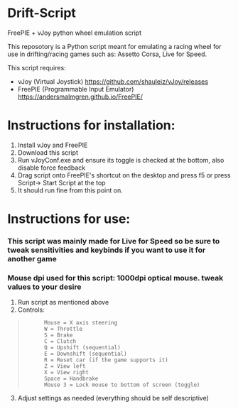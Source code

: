 # Drift-Script
FreePIE + vJoy python wheel emulation script

This reposotory is a Python script meant for emulating a racing wheel for use in drifting/racing games such as: Assetto Corsa, Live for Speed.

This script requires:

* vJoy (Virtual Joystick) https://github.com/shauleiz/vJoy/releases
* FreePIE (Programmable Input Emulator) https://andersmalmgren.github.io/FreePIE/

# Instructions for installation:
1. Install vJoy and FreePIE
2. Download this script
3. Run vJoyConf.exe and ensure its toggle is checked at the bottom, also disable force feedback
4. Drag script onto FreePIE's shortcut on the desktop and press f5 or press Script-> Start Script at the top
5. It should run fine from this point on.

# Instructions for use:
### This script was mainly made for Live for Speed so be sure to tweak sensitivities and keybinds if you want to use it for another game

### Mouse dpi used for this script: 1000dpi optical mouse. tweak values to your desire 

1. Run script as mentioned above
2. Controls:
 >           Mouse = X axis steering
 >           W = Throttle
 >           S = Brake
 >           C = Clutch
 >           Q = Upshift (sequential)
 >           E = Downshift (sequential)
 >           R = Reset car (if the game supports it)
 >           Z = View left
 >           X = View right
 >           Space = Handbrake
 >           Mouse 3 = Lock mouse to bottom of screen (toggle)
            
3. Adjust settings as needed (everything should be self descriptive)
